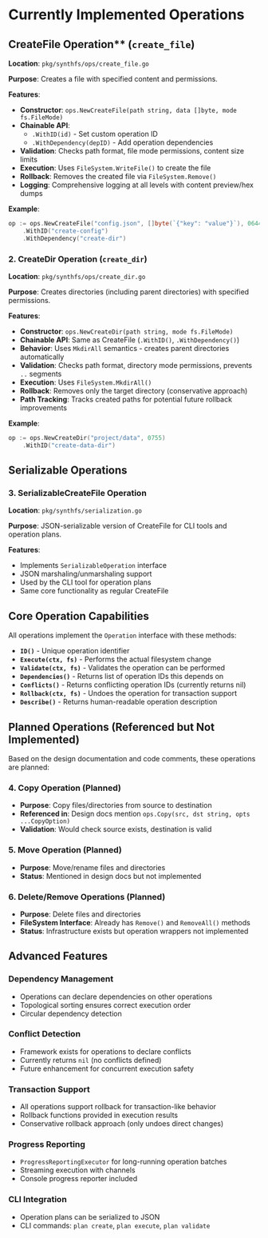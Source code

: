 # Currently Implemented Operations

## CreateFile Operation** (`create_file`)

**Location**: `pkg/synthfs/ops/create_file.go`

**Purpose**: Creates a file with specified content and permissions.

**Features**:

- **Constructor**: `ops.NewCreateFile(path string, data []byte, mode fs.FileMode)`
- **Chainable API**:
  - `.WithID(id)` - Set custom operation ID
  - `.WithDependency(depID)` - Add operation dependencies
- **Validation**: Checks path format, file mode permissions, content size limits
- **Execution**: Uses `FileSystem.WriteFile()` to create the file
- **Rollback**: Removes the created file via `FileSystem.Remove()`
- **Logging**: Comprehensive logging at all levels with content preview/hex dumps

**Example**:

```go
op := ops.NewCreateFile("config.json", []byte(`{"key": "value"}`), 0644)
    .WithID("create-config")
    .WithDependency("create-dir")
```

### 2. **CreateDir Operation** (`create_dir`)

**Location**: `pkg/synthfs/ops/create_dir.go`

**Purpose**: Creates directories (including parent directories) with specified permissions.

**Features**:

- **Constructor**: `ops.NewCreateDir(path string, mode fs.FileMode)`
- **Chainable API**: Same as CreateFile (`.WithID()`, `.WithDependency()`)
- **Behavior**: Uses `MkdirAll` semantics - creates parent directories automatically
- **Validation**: Checks path format, directory mode permissions, prevents `..` segments
- **Execution**: Uses `FileSystem.MkdirAll()`
- **Rollback**: Removes only the target directory (conservative approach)
- **Path Tracking**: Tracks created paths for potential future rollback improvements

**Example**:

```go
op := ops.NewCreateDir("project/data", 0755)
    .WithID("create-data-dir")
```

## Serializable Operations

### 3. **SerializableCreateFile Operation**

**Location**: `pkg/synthfs/serialization.go`

**Purpose**: JSON-serializable version of CreateFile for CLI tools and operation plans.

**Features**:

- Implements `SerializableOperation` interface
- JSON marshaling/unmarshaling support
- Used by the CLI tool for operation plans
- Same core functionality as regular CreateFile

## Core Operation Capabilities

All operations implement the `Operation` interface with these methods:

- **`ID()`** - Unique operation identifier
- **`Execute(ctx, fs)`** - Performs the actual filesystem change
- **`Validate(ctx, fs)`** - Validates the operation can be performed
- **`Dependencies()`** - Returns list of operation IDs this depends on
- **`Conflicts()`** - Returns conflicting operation IDs (currently returns nil)
- **`Rollback(ctx, fs)`** - Undoes the operation for transaction support
- **`Describe()`** - Returns human-readable operation description

## Planned Operations (Referenced but Not Implemented)

Based on the design documentation and code comments, these operations are planned:

### 4. **Copy Operation** (Planned)

- **Purpose**: Copy files/directories from source to destination
- **Referenced in**: Design docs mention `ops.Copy(src, dst string, opts ...CopyOption)`
- **Validation**: Would check source exists, destination is valid

### 5. **Move Operation** (Planned)  

- **Purpose**: Move/rename files and directories
- **Status**: Mentioned in design docs but not implemented

### 6. **Delete/Remove Operations** (Planned)

- **Purpose**: Delete files and directories
- **FileSystem Interface**: Already has `Remove()` and `RemoveAll()` methods
- **Status**: Infrastructure exists but operation wrappers not implemented

## Advanced Features

### **Dependency Management**

- Operations can declare dependencies on other operations
- Topological sorting ensures correct execution order
- Circular dependency detection

### **Conflict Detection**

- Framework exists for operations to declare conflicts
- Currently returns `nil` (no conflicts defined)
- Future enhancement for concurrent execution safety

### **Transaction Support**

- All operations support rollback for transaction-like behavior
- Rollback functions provided in execution results
- Conservative rollback approach (only undoes direct changes)

### **Progress Reporting**

- `ProgressReportingExecutor` for long-running operation batches
- Streaming execution with channels
- Console progress reporter included

### **CLI Integration**

- Operation plans can be serialized to JSON
- CLI commands: `plan create`, `plan execute`, `plan validate`
